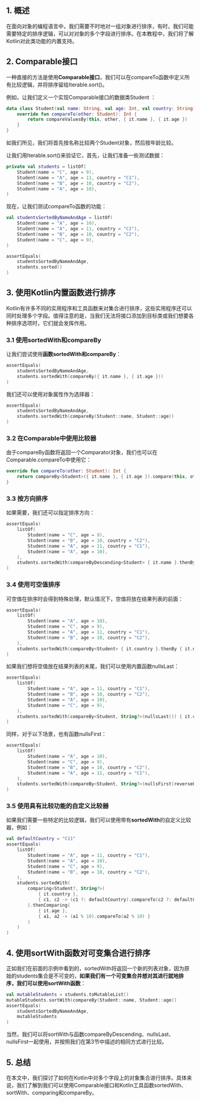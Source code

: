 ## 1. 概述

在面向对象的编程语言中，我们需要不时地对一组对象进行排序，有时，我们可能需要特定的排序逻辑，可以对对象的多个字段进行排序。在本教程中，我们将了解Kotlin对此类功能的内置支持。

## 2. Comparable接口

一种直接的方法是使用**Comparable接口**，我们可以在compareTo函数中定义所有比较逻辑，并将排序留给Iterable.sort()。

例如，让我们定义一个实现Comparable接口的数据类Student ：

```kotlin
data class Student(val name: String, val age: Int, val country: String? = null) : Comparable<Student> {
    override fun compareTo(other: Student): Int {
        return compareValuesBy(this, other, { it.name }, { it.age })
    }
}
```

如我们所见，我们将首先按名称比较两个Student对象，然后按年龄比较。

让我们用Iterable.sort()来验证它，首先，让我们准备一些测试数据：

```kotlin
private val students = listOf(
    Student(name = "C", age = 9),
    Student(name = "A", age = 11, country = "C1"),
    Student(name = "B", age = 10, country = "C2"),
    Student(name = "A", age = 10),
)
```

现在，让我们测试compareTo函数的功能：

```kotlin
val studentsSortedByNameAndAge = listOf(
    Student(name = "A", age = 10),
    Student(name = "A", age = 11, country = "C1"),
    Student(name = "B", age = 10, country = "C2"),
    Student(name = "C", age = 9),
)

assertEquals(
    studentsSortedByNameAndAge,
    students.sorted()
)
```

## 3. 使用Kotlin内置函数进行排序

Kotlin有许多不同的实用程序和工具函数来对集合进行排序，这些实用程序还可以同时处理多个字段。值得注意的是，当我们无法将接口添加到目标类或我们想要各种排序选项时，它们就会发挥作用。

### 3.1 使用sortedWith和compareBy

让我们尝试使用**函数sortedWith和compareBy**：

```kotlin
assertEquals(
    studentsSortedByNameAndAge,
    students.sortedWith(compareBy({ it.name }, { it.age }))
)
```

我们还可以使用对象属性作为选择器：

```kotlin
assertEquals(
    studentsSortedByNameAndAge,
    students.sortedWith(compareBy(Student::name, Student::age))
)
```

### 3.2 在Comparable中使用比较器

由于compareBy函数将返回一个Comparator对象，我们也可以在Comparable.compareTo中使用它：

```kotlin
override fun compareTo(other: Student): Int {
    return compareBy<Student>({ it.name }, { it.age }).compare(this, other)
}
```

### 3.3 按方向排序

如果需要，我们还可以指定排序方向：

```kotlin
assertEquals(
    listOf(
        Student(name = "C", age = 9),
        Student(name = "B", age = 10, country = "C2"),
        Student(name = "A", age = 11, country = "C1"),
        Student(name = "A", age = 10),
    ),
    students.sortedWith(compareByDescending<Student> { it.name }.thenByDescending { it.age })
)
```

### 3.4 使用可空值排序

可空值在排序时会得到特殊处理，默认情况下，空值将放在结果列表的前面：

```kotlin
assertEquals(
    listOf(
        Student(name = "A", age = 10),
        Student(name = "C", age = 9),
        Student(name = "A", age = 11, country = "C1"),
        Student(name = "B", age = 10, country = "C2"),
    ),
    students.sortedWith(compareBy<Student> { it.country }.thenBy { it.name })
)
```

如果我们想将空值放在结果列表的末尾，我们可以使用内置函数nullsLast：

```kotlin
assertEquals(
    listOf(
        Student(name = "A", age = 11, country = "C1"),
        Student(name = "B", age = 10, country = "C2"),
        Student(name = "A", age = 10),
        Student(name = "C", age = 9),
    ),
    students.sortedWith(compareBy<Student, String?>(nullsLast()) { it.country }.thenBy { it.name })
)
```

同样，对于以下场景，也有函数nullsFirst：

```kotlin
assertEquals(
    listOf(
        Student(name = "A", age = 10),
        Student(name = "C", age = 9),
        Student(name = "B", age = 10, country = "C2"),
        Student(name = "A", age = 11, country = "C1"),
    ),
    students.sortedWith(compareBy<Student, String?>(nullsFirst(reverseOrder())) { it.country }.thenBy { it.name })
)
```

### 3.5 使用具有比较功能的自定义比较器

如果我们需要一些特定的比较逻辑，我们可以使用带有**sortedWith**的自定义比较器，例如：

```kotlin
val defaultCountry = "C11"
assertEquals(
    listOf(
        Student(name = "A", age = 11, country = "C1"),
        Student(name = "A", age = 10),
        Student(name = "C", age = 9),
        Student(name = "B", age = 10, country = "C2"),
    ),
    students.sortedWith(
        comparing<Student?, String?>(
            { it.country },
            { c1, c2 -> (c1 ?: defaultCountry).compareTo(c2 ?: defaultCountry) }
        ).thenComparing(
            { it.age },
            { a1, a2 -> (a1 % 10).compareTo(a2 % 10) }
        )
    )
)
```

## 4. 使用sortWith函数对可变集合进行排序

正如我们在前面的示例中看到的，sortedWith将返回一个新的列表对象，因为原始的students集合是不可变的，**如果我们有一个可变集合并想对其进行就地排序，我们可以使用sortWith函数**：

```kotlin
val mutableStudents = students.toMutableList()
mutableStudents.sortWith(compareBy(Student::name, Student::age))
assertEquals(
    studentsSortedByNameAndAge,
    mutableStudents
)
```

当然，我们可以将sortWith与函数compareByDescending、nullsLast、nullsFirst一起使用，并按照我们在第3节中描述的相同方式进行比较。

## 5. 总结

在本文中，我们探讨了如何在Kotlin中对多个字段上的对象集合进行排序。具体来说，我们了解到我们可以使用Comparable接口和Kotlin工具函数sortedWith、sortWith、comparing和compareBy。